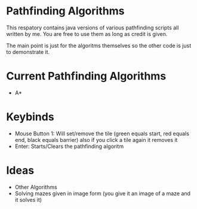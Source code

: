 # Pathfinding Algorithms
This respatory contains java versions of various pathfinding scripts all written by me. You are free to use them as long as credit is given.

The main point is just for the algoritms themselves so the other code is just to demonstrate it.

# Current Pathfinding Algorithms
- A*

# Keybinds
- Mouse Button 1: Will set/remove the tile (green equals start, red equals end, black equals barrier) also if you click a tile again it removes it
- Enter: Starts/Clears the pathfinding algoritm

# Ideas
- Other Algorithms
- Solving mazes given in image form (you give it an image of a maze and it solves it)
